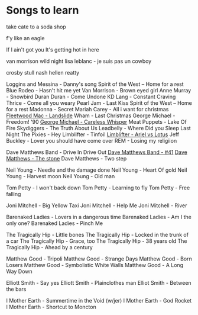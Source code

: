# Songs to learn

take cate to a soda shop

f'y like an eagle 

If I ain't got you
It's getting hot in here

van morrison wild night
lisa leblanc - je suis pas un cowboy


crosby stull nash
hellen reatty 



Loggins and Messina - Danny's song
Spirit of the West – Home for a rest
Blue Rodeo - Hasn't hit me yet
Van Morrison - Brown eyed girl
Anne Murray - Snowbird
Duran Duran - Come Undone
KD Lang - Constant Craving
Thrice - Come all you weary
Pearl Jam - Last Kiss
Spirit of the West – Home for a rest
Madonna - Secret
Mariah Carey - All i want for christmas
[Fleetwood Mac - Landslide](https://www.youtube.com/watch?v=x--yddOolRQ)
Wham - Last Christmas
George Michael - Freedom! '90
[George Michael - Careless Whisper](https://www.youtube.com/watch?v=94-KCPOxd2Y)
Meat Puppets - Lake Of Fire
Skydiggers - The Truth About Us
Leadbelly - Where Did you Sleep Last Night
The Pixies - Hey
Limblifter - Tinfoil
[Limblifter - Ariel vs Lotus](https://www.youtube.com/watch?v=7HIkXCi1NvY)
Jeff Buckley - Lover you should have come over
REM - Losing my religiion

Dave Matthews Band - Drive In Drive Out
[Dave Matthews Band - #41](https://www.youtube.com/watch?v=rpo6ti84Hf4)
[Dave Matthews - The stone](https://www.youtube.com/watch?v=dE_8R-3z-4k)
Dave Matthews - Two step

Neil Young - Needle and the damage done
Neil Young - Heart Of gold
Neil Young - Harvest moon
Neil Young - Old man

Tom Petty - I won't back down
Tom Petty - Learning to fly
Tom Petty - Free falling

Joni Mitchell - Big Yellow Taxi
Joni Mitchell - Help Me
Joni Mitchell - River

Barenaked Ladies - Lovers in a dangerous time
Barenaked Ladies - Am I the only one?
Barenaked Ladies - Pinch Me

The Tragically Hip - Little bones
The Tragically Hip - Locked in the trunk of a car
The Tragically Hip - Grace, too
The Tragically Hip - 38 years old
The Tragically Hip - Ahead by a century

Matthew Good - Tripoli
Matthew Good - Strange Days
Matthew Good - Born Losers
Matthew Good - Symbolistic White Walls
Matthew Good - A Long Way Down

Elliott Smith - Say yes
Elliott Smith - Plainclothes man
Elliot Smith - Between the bars

I Mother Earth - Summertime in the Void (w/jer)
I Mother Earth - God Rocket
I Mother Earth - Shortcut to Moncton
